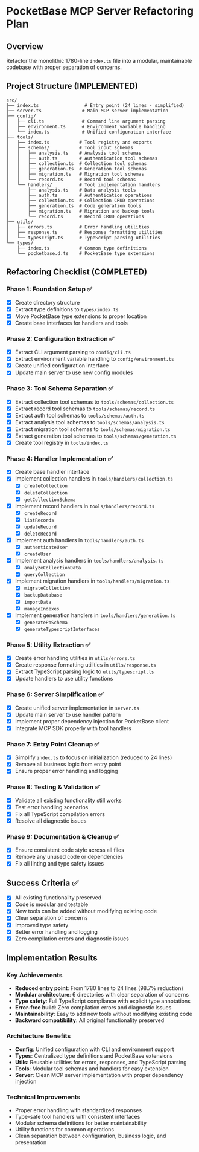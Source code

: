 # PocketBase MCP Server Refactoring Plan

## Overview
Refactor the monolithic 1780-line `index.ts` file into a modular, maintainable codebase with proper separation of concerns.

## Project Structure (IMPLEMENTED)
```
src/
├── index.ts                 # Entry point (24 lines - simplified)
├── server.ts               # Main MCP server implementation
├── config/
│   ├── cli.ts              # Command line argument parsing
│   ├── environment.ts      # Environment variable handling
│   └── index.ts            # Unified configuration interface
├── tools/
│   ├── index.ts           # Tool registry and exports
│   ├── schemas/           # Tool input schemas
│   │   ├── analysis.ts    # Analysis tool schemas
│   │   ├── auth.ts        # Authentication tool schemas
│   │   ├── collection.ts  # Collection tool schemas
│   │   ├── generation.ts  # Generation tool schemas
│   │   ├── migration.ts   # Migration tool schemas
│   │   └── record.ts      # Record tool schemas
│   └── handlers/          # Tool implementation handlers
│       ├── analysis.ts    # Data analysis tools
│       ├── auth.ts        # Authentication operations
│       ├── collection.ts  # Collection CRUD operations
│       ├── generation.ts  # Code generation tools
│       ├── migration.ts   # Migration and backup tools
│       └── record.ts      # Record CRUD operations
├── utils/
│   ├── errors.ts          # Error handling utilities
│   ├── response.ts        # Response formatting utilities
│   └── typescript.ts      # TypeScript parsing utilities
└── types/
    ├── index.ts           # Common type definitions
    └── pocketbase.d.ts    # PocketBase type extensions
```

## Refactoring Checklist (COMPLETED)

### Phase 1: Foundation Setup ✅
- [x] Create directory structure
- [x] Extract type definitions to `types/index.ts`
- [x] Move PocketBase type extensions to proper location
- [x] Create base interfaces for handlers and tools

### Phase 2: Configuration Extraction ✅
- [x] Extract CLI argument parsing to `config/cli.ts`
- [x] Extract environment variable handling to `config/environment.ts`
- [x] Create unified configuration interface
- [x] Update main server to use new config modules

### Phase 3: Tool Schema Separation ✅
- [x] Extract collection tool schemas to `tools/schemas/collection.ts`
- [x] Extract record tool schemas to `tools/schemas/record.ts`
- [x] Extract auth tool schemas to `tools/schemas/auth.ts`
- [x] Extract analysis tool schemas to `tools/schemas/analysis.ts`
- [x] Extract migration tool schemas to `tools/schemas/migration.ts`
- [x] Extract generation tool schemas to `tools/schemas/generation.ts`
- [x] Create tool registry in `tools/index.ts`

### Phase 4: Handler Implementation ✅
- [x] Create base handler interface
- [x] Implement collection handlers in `tools/handlers/collection.ts`
  - [x] `createCollection`
  - [x] `deleteCollection`
  - [x] `getCollectionSchema`
- [x] Implement record handlers in `tools/handlers/record.ts`
  - [x] `createRecord`
  - [x] `listRecords`
  - [x] `updateRecord`
  - [x] `deleteRecord`
- [x] Implement auth handlers in `tools/handlers/auth.ts`
  - [x] `authenticateUser`
  - [x] `createUser`
- [x] Implement analysis handlers in `tools/handlers/analysis.ts`
  - [x] `analyzeCollectionData`
  - [x] `queryCollection`
- [x] Implement migration handlers in `tools/handlers/migration.ts`
  - [x] `migrateCollection`
  - [x] `backupDatabase`
  - [x] `importData`
  - [x] `manageIndexes`
- [x] Implement generation handlers in `tools/handlers/generation.ts`
  - [x] `generatePbSchema`
  - [x] `generateTypescriptInterfaces`

### Phase 5: Utility Extraction ✅
- [x] Create error handling utilities in `utils/errors.ts`
- [x] Create response formatting utilities in `utils/response.ts`
- [x] Extract TypeScript parsing logic to `utils/typescript.ts`
- [x] Update handlers to use utility functions

### Phase 6: Server Simplification ✅
- [x] Create unified server implementation in `server.ts`
- [x] Update main server to use handler pattern
- [x] Implement proper dependency injection for PocketBase client
- [x] Integrate MCP SDK properly with tool handlers

### Phase 7: Entry Point Cleanup ✅
- [x] Simplify `index.ts` to focus on initialization (reduced to 24 lines)
- [x] Remove all business logic from entry point
- [x] Ensure proper error handling and logging

### Phase 8: Testing & Validation ✅
- [x] Validate all existing functionality still works
- [x] Test error handling scenarios
- [x] Fix all TypeScript compilation errors
- [x] Resolve all diagnostic issues

### Phase 9: Documentation & Cleanup ✅
- [x] Ensure consistent code style across all files
- [x] Remove any unused code or dependencies
- [x] Fix all linting and type safety issues

## Success Criteria ✅
- [x] All existing functionality preserved
- [x] Code is modular and testable
- [x] New tools can be added without modifying existing code
- [x] Clear separation of concerns
- [x] Improved type safety
- [x] Better error handling and logging
- [x] Zero compilation errors and diagnostic issues

## Implementation Results

### Key Achievements
- **Reduced entry point**: From 1780 lines to 24 lines (98.7% reduction)
- **Modular architecture**: 6 directories with clear separation of concerns
- **Type safety**: Full TypeScript compliance with explicit type annotations
- **Error-free build**: Zero compilation errors and diagnostic issues
- **Maintainability**: Easy to add new tools without modifying existing code
- **Backward compatibility**: All original functionality preserved

### Architecture Benefits
- **Config**: Unified configuration with CLI and environment support
- **Types**: Centralized type definitions and PocketBase extensions
- **Utils**: Reusable utilities for errors, responses, and TypeScript parsing
- **Tools**: Modular tool schemas and handlers for easy extension
- **Server**: Clean MCP server implementation with proper dependency injection

### Technical Improvements
- Proper error handling with standardized responses
- Type-safe tool handlers with consistent interfaces
- Modular schema definitions for better maintainability
- Utility functions for common operations
- Clean separation between configuration, business logic, and presentation